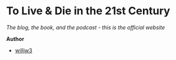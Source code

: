 # To Live & Die in the 21st Century

*The blog, the book, and the podcast - this is the official website*

**Author**
- [willjw3](https://github.com/willjw3)